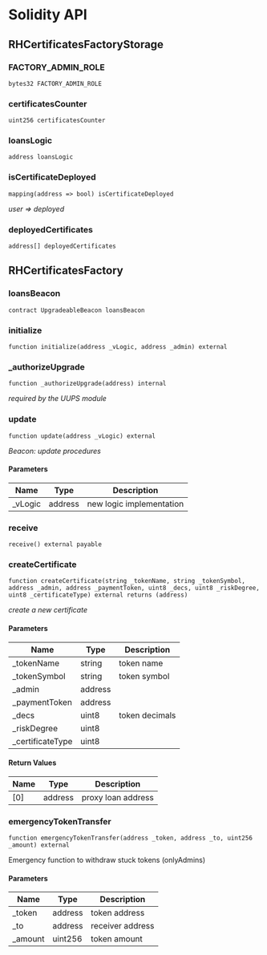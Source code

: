 # Solidity API

## RHCertificatesFactoryStorage

### FACTORY_ADMIN_ROLE

```solidity
bytes32 FACTORY_ADMIN_ROLE
```

### certificatesCounter

```solidity
uint256 certificatesCounter
```

### loansLogic

```solidity
address loansLogic
```

### isCertificateDeployed

```solidity
mapping(address => bool) isCertificateDeployed
```

_user => deployed_

### deployedCertificates

```solidity
address[] deployedCertificates
```

## RHCertificatesFactory

### loansBeacon

```solidity
contract UpgradeableBeacon loansBeacon
```

### initialize

```solidity
function initialize(address _vLogic, address _admin) external
```

### _authorizeUpgrade

```solidity
function _authorizeUpgrade(address) internal
```

_required by the UUPS module_

### update

```solidity
function update(address _vLogic) external
```

_Beacon: update procedures_

#### Parameters

| Name | Type | Description |
| ---- | ---- | ----------- |
| _vLogic | address | new logic implementation |

### receive

```solidity
receive() external payable
```

### createCertificate

```solidity
function createCertificate(string _tokenName, string _tokenSymbol, address _admin, address _paymentToken, uint8 _decs, uint8 _riskDegree, uint8 _certificateType) external returns (address)
```

_create a new certificate_

#### Parameters

| Name | Type | Description |
| ---- | ---- | ----------- |
| _tokenName | string | token name |
| _tokenSymbol | string | token symbol |
| _admin | address |  |
| _paymentToken | address |  |
| _decs | uint8 | token decimals |
| _riskDegree | uint8 |  |
| _certificateType | uint8 |  |

#### Return Values

| Name | Type | Description |
| ---- | ---- | ----------- |
| [0] | address | proxy loan address |

### emergencyTokenTransfer

```solidity
function emergencyTokenTransfer(address _token, address _to, uint256 _amount) external
```

Emergency function to withdraw stuck tokens (onlyAdmins)

#### Parameters

| Name | Type | Description |
| ---- | ---- | ----------- |
| _token | address | token address |
| _to | address | receiver address |
| _amount | uint256 | token amount |

